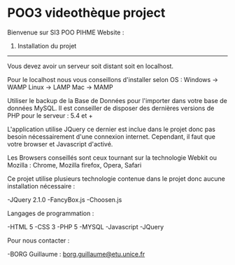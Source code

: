 POO3 videothèque project
========================

Bienvenue sur  SI3 POO PIHME Website :


1) Installation du projet
----------------------------------
Vous devez avoir un serveur soit distant soit en localhost.

Pour le localhost nous vous conseillons d'installer selon OS :
Windows -> WAMP
Linux -> LAMP
Mac -> MAMP

Utiliser le backup de la Base de Données pour l'importer dans votre base de données MySQL.
Il est conseiller de disposer des dernières versions de PHP pour le serveur : 5.4 et +

L'application utilise JQuery ce dernier est inclue dans le projet donc pas besoin nécessairement d'une connexion internet.
Cependant, il faut que votre browser et Javascript d'activé.

Les Browsers conseillés sont ceux tournant sur la technologie Webkit ou Mozilla : Chrome, Mozilla firefox, Opera, Safari


Ce projet utilise plusieurs technologie contenue dans le projet donc aucune installation nécessaire :

-JQuery 2.1.0
-FancyBox.js
-Choosen.js

Langages de programmation :

-HTML 5
-CSS 3
-PHP 5
-MYSQL
-Javascript
-JQuery

Pour nous contacter : 

-BORG Guillaume : borg.guillaume@etu.unice.fr
